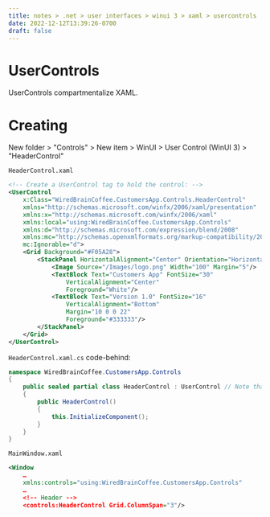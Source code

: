 ```yaml
---
title: notes > .net > user interfaces > winui 3 > xaml > usercontrols
date: 2022-12-12T13:39:26-0700
draft: false
---
```

# UserControls
UserControls compartmentalize XAML.

# Creating
New folder > "Controls" > New item > WinUI > User Control (WinUI 3) > "HeaderControl"

`HeaderControl.xaml`
```xml
<!-- Create a UserControl tag to hold the control: -->
<UserControl
    x:Class="WiredBrainCoffee.CustomersApp.Controls.HeaderControl"
    xmlns="http://schemas.microsoft.com/winfx/2006/xaml/presentation"
    xmlns:x="http://schemas.microsoft.com/winfx/2006/xaml"
    xmlns:local="using:WiredBrainCoffee.CustomersApp.Controls"
    xmlns:d="http://schemas.microsoft.com/expression/blend/2008"
    xmlns:mc="http://schemas.openxmlformats.org/markup-compatibility/2006"
    mc:Ignorable="d">
    <Grid Background="#F05A28">
        <StackPanel HorizontalAlignment="Center" Orientation="Horizontal">
            <Image Source="/Images/logo.png" Width="100" Margin="5"/>
            <TextBlock Text="Customers App" FontSize="30"
                VerticalAlignment="Center"
                Foreground="White"/>
            <TextBlock Text="Version 1.0" FontSize="16"
                VerticalAlignment="Bottom"
                Margin="10 0 0 22"
                Foreground="#333333"/>
        </StackPanel>
    </Grid>
</UserControl>
```

`HeaderControl.xaml.cs` code-behind:
```cs
namespace WiredBrainCoffee.CustomersApp.Controls
{
    public sealed partial class HeaderControl : UserControl // Note that inheritance from UserControl
    {
        public HeaderControl()
        {
            this.InitializeComponent();
        }
    }
}
```

`MainWindow.xaml`
```xml
<Window
    …
    xmlns:controls="using:WiredBrainCoffee.CustomersApp.Controls"
    …
    <!-- Header -->
    <controls:HeaderControl Grid.ColumnSpan="3"/>
```
